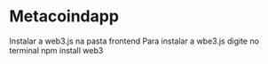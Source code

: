 # Metacoindapp     
Instalar a web3.js na pasta frontend
Para instalar a wbe3.js  digite no terminal npm install web3
